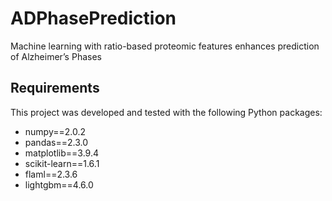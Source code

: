 # ADPhasePrediction

Machine learning with ratio-based proteomic features enhances prediction of Alzheimer’s Phases



## Requirements
This project was developed and tested with the following Python packages:
- numpy==2.0.2  
- pandas==2.3.0  
- matplotlib==3.9.4  
- scikit-learn==1.6.1  
- flaml==2.3.6  
- lightgbm==4.6.0 
